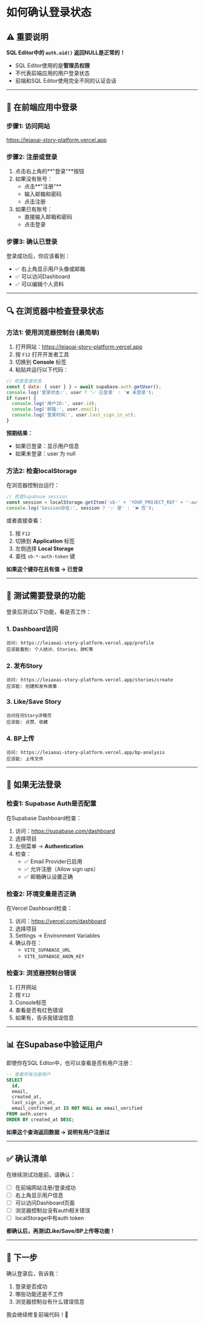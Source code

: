 # 如何确认登录状态

## ⚠️ 重要说明

**SQL Editor中的 `auth.uid()` 返回NULL是正常的！**

- SQL Editor使用的是**管理员权限**
- 不代表前端应用的用户登录状态
- 前端和SQL Editor使用完全不同的认证会话

---

## 📝 在前端应用中登录

### 步骤1: 访问网站

https://leiaoai-story-platform.vercel.app

### 步骤2: 注册或登录

1. 点击右上角的**"登录"**按钮
2. 如果没有账号：
   - 点击**"注册"**
   - 输入邮箱和密码
   - 点击注册
3. 如果已有账号：
   - 直接输入邮箱和密码
   - 点击登录

### 步骤3: 确认已登录

登录成功后，你应该看到：
- ✅ 右上角显示用户头像或邮箱
- ✅ 可以访问Dashboard
- ✅ 可以编辑个人资料

---

## 🔍 在浏览器中检查登录状态

### 方法1: 使用浏览器控制台 (最简单)

1. 打开网站：https://leiaoai-story-platform.vercel.app
2. 按 `F12` 打开开发者工具
3. 切换到 **Console** 标签
4. 粘贴并运行以下代码：

```javascript
// 检查登录状态
const { data: { user } } = await supabase.auth.getUser();
console.log('登录状态:', user ? '✅ 已登录' : '❌ 未登录');
if (user) {
  console.log('用户ID:', user.id);
  console.log('邮箱:', user.email);
  console.log('登录时间:', user.last_sign_in_at);
}
```

**预期结果：**
- 如果已登录：显示用户信息
- 如果未登录：user 为 null

### 方法2: 检查localStorage

在浏览器控制台运行：

```javascript
// 检查Supabase session
const session = localStorage.getItem('sb-' + 'YOUR_PROJECT_REF' + '-auth-token');
console.log('Session存在:', session ? '✅ 是' : '❌ 否');
```

或者直接查看：
1. 按 `F12`
2. 切换到 **Application** 标签
3. 左侧选择 **Local Storage**
4. 查找 `sb-*-auth-token` 键

**如果这个键存在且有值 → 已登录**

---

## 🧪 测试需要登录的功能

登录后测试以下功能，看是否工作：

### 1. Dashboard访问
```
访问: https://leiaoai-story-platform.vercel.app/profile
应该能看到: 个人统计、Stories、BMC等
```

### 2. 发布Story
```
访问: https://leiaoai-story-platform.vercel.app/stories/create
应该能: 创建和发布故事
```

### 3. Like/Save Story
```
访问任何Story详情页
应该能: 点赞、收藏
```

### 4. BP上传
```
访问: https://leiaoai-story-platform.vercel.app/bp-analysis
应该能: 上传文件
```

---

## 🐛 如果无法登录

### 检查1: Supabase Auth是否配置

在Supabase Dashboard检查：
1. 访问：https://supabase.com/dashboard
2. 选择项目
3. 左侧菜单 → **Authentication**
4. 检查：
   - ✅ Email Provider已启用
   - ✅ 允许注册（Allow sign ups）
   - ✅ 邮箱确认设置正确

### 检查2: 环境变量是否正确

在Vercel Dashboard检查：
1. 访问：https://vercel.com/dashboard
2. 选择项目
3. Settings → Environment Variables
4. 确认存在：
   - `VITE_SUPABASE_URL`
   - `VITE_SUPABASE_ANON_KEY`

### 检查3: 浏览器控制台错误

1. 打开网站
2. 按 `F12`
3. Console标签
4. 查看是否有红色错误
5. 如果有，告诉我错误信息

---

## 📊 在Supabase中验证用户

即使你在SQL Editor中，也可以查看是否有用户注册：

```sql
-- 查看所有注册用户
SELECT 
  id,
  email,
  created_at,
  last_sign_in_at,
  email_confirmed_at IS NOT NULL as email_verified
FROM auth.users
ORDER BY created_at DESC;
```

**如果这个查询返回数据 → 说明有用户注册过**

---

## ✅ 确认清单

在继续测试功能前，请确认：

- [ ] 在前端网站注册/登录成功
- [ ] 右上角显示用户信息
- [ ] 可以访问Dashboard页面
- [ ] 浏览器控制台没有auth相关错误
- [ ] localStorage中有auth token

**都确认后，再测试Like/Save/BP上传等功能！**

---

## 🎯 下一步

确认登录后，告诉我：
1. 登录是否成功
2. 哪些功能还是不工作
3. 浏览器控制台有什么错误信息

我会继续修复前端代码！🚀

